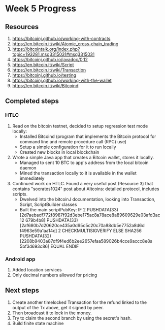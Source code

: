 # Week 5 Progress

## Resources
1. https://bitcoinj.github.io/working-with-contracts
2. https://en.bitcoin.it/wiki/Atomic_cross-chain_trading
3. https://bitcointalk.org/index.php?topic=193281.msg3315031#msg3315031
4. https://bitcoinj.github.io/javadoc/0.12
5. https://en.bitcoin.it/wiki/Script
6. https://en.bitcoin.it/wiki/Transaction
7. https://bitcoinj.github.io/testing
8. https://bitcoinj.github.io/working-with-the-wallet
9. https://en.bitcoin.it/wiki/Bitcoind

## Completed steps
### HTLC
1. Read on the bitcoin testnet, decided to setup regression test mode locally:
	* Installed Bitcoind (program that implements the Bitcoin protocol for command line and remote procedure call (RPC) use)
	* Setup a simple configuration for it to run locally
	* Created new blocks in local blockchain
2. Wrote a simple Java app that creates a Bitcoin wallet, stores it locally.
	* Managed to sent 10 BTC to app's address from the local bitcoin daemon
	* Mined the transaction locally to it is available in the wallet immediately
3. Continued work on HTLC. Found a very useful post (Resource 3) that contains "socrates1024" post about Altcoins: detailed protocol, includes scripts.
	* Dwelved into the bitcoinJ documentation, looking into Transaction, Script, ScriptBuilder classes
	* Built the main scriptPubKey:
	IF 
		2 PUSHDATA(33)[2d7aebadf772f8987f92d3ebe175ac8a78ace8a89609629e03afd3ac12	679b4b8] PUSHDATA(33)[2af680b7d20620ce435a0d95c5c20c70a88db5e7752a8d6d		f4963e59a1aa14c] 2 CHECKMULTISIGVERIFY 
	ELSE 
		SHA256 PUSHDATA(32)[2208b9403a87df9f4ed6b2ee2657efaa589026b4cce9accc8e8a	 5bf3d693c86] EQUAL 
	ENDIF

### Android app
1. Added location services
2. Only decimal numbers allowed for pricing

## Next steps
1. Create another timelocked Transaction for the refund linked to the output of the Tx above, get it signed by peer.
2. Then broadcast it to lock in the money. 
3. Try to claim the second branch by using the secret's hash.
4. Build finite state machine